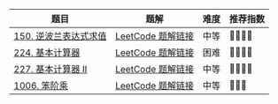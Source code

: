 | 题目                                                         | 题解                                                         | 难度 | 推荐指数 |
| ------------------------------------------------------------ | ------------------------------------------------------------ | ---- | -------- |
| [150. 逆波兰表达式求值](https://leetcode-cn.com/problems/evaluate-reverse-polish-notation/) | [LeetCode 题解链接](https://leetcode-cn.com/problems/evaluate-reverse-polish-notation/solution/yi-ti-shuang-jie-xi-tong-zhan-shu-zu-mo-i1eq3/) | 中等 | 🤩🤩🤩🤩     |
| [224. 基本计算器](https://leetcode-cn.com/problems/basic-calculator/) | [LeetCode 题解链接](https://leetcode-cn.com/problems/basic-calculator/solution/shuang-zhan-jie-jue-tong-yong-biao-da-sh-olym/) | 困难 | 🤩🤩🤩🤩     |
| [227. 基本计算器 II](https://leetcode-cn.com/problems/basic-calculator-ii/) | [LeetCode 题解链接](https://leetcode-cn.com/problems/basic-calculator-ii/solution/shi-yong-shuang-zhan-jie-jue-jiu-ji-biao-c65k/) | 中等 | 🤩🤩🤩🤩     |
| [1006. 笨阶乘](https://leetcode-cn.com/problems/clumsy-factorial/) | [LeetCode 题解链接](https://leetcode-cn.com/problems/clumsy-factorial/solution/gong-shui-san-xie-tong-yong-biao-da-shi-nngfp/) | 中等 | 🤩🤩🤩      |

